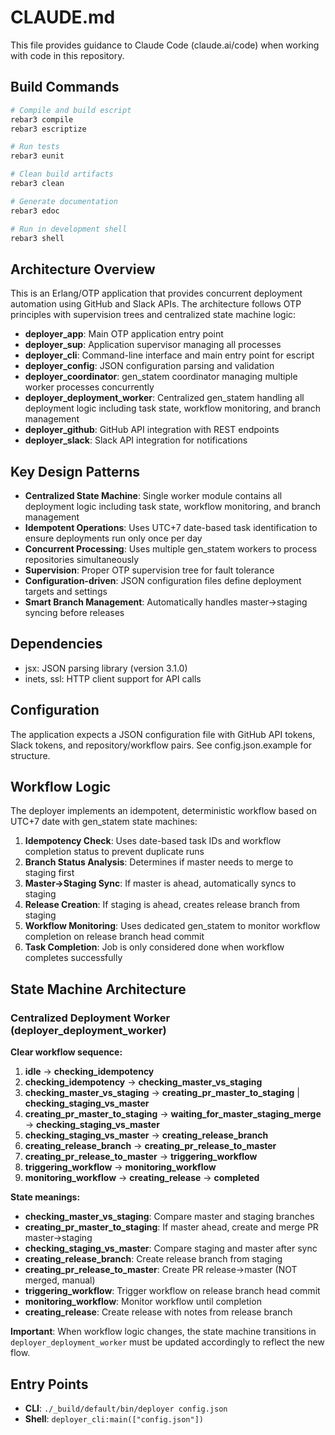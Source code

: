 # CLAUDE.md

This file provides guidance to Claude Code (claude.ai/code) when working with code in this repository.

## Build Commands

```bash
# Compile and build escript
rebar3 compile
rebar3 escriptize

# Run tests
rebar3 eunit

# Clean build artifacts
rebar3 clean

# Generate documentation
rebar3 edoc

# Run in development shell
rebar3 shell
```

## Architecture Overview

This is an Erlang/OTP application that provides concurrent deployment automation using GitHub and Slack APIs. The architecture follows OTP principles with supervision trees and centralized state machine logic:

- **deployer_app**: Main OTP application entry point
- **deployer_sup**: Application supervisor managing all processes
- **deployer_cli**: Command-line interface and main entry point for escript
- **deployer_config**: JSON configuration parsing and validation
- **deployer_coordinator**: gen_statem coordinator managing multiple worker processes concurrently
- **deployer_deployment_worker**: Centralized gen_statem handling all deployment logic including task state, workflow monitoring, and branch management
- **deployer_github**: GitHub API integration with REST endpoints
- **deployer_slack**: Slack API integration for notifications

## Key Design Patterns

- **Centralized State Machine**: Single worker module contains all deployment logic including task state, workflow monitoring, and branch management
- **Idempotent Operations**: Uses UTC+7 date-based task identification to ensure deployments run only once per day
- **Concurrent Processing**: Uses multiple gen_statem workers to process repositories simultaneously
- **Supervision**: Proper OTP supervision tree for fault tolerance
- **Configuration-driven**: JSON configuration files define deployment targets and settings
- **Smart Branch Management**: Automatically handles master->staging syncing before releases

## Dependencies

- jsx: JSON parsing library (version 3.1.0)
- inets, ssl: HTTP client support for API calls

## Configuration

The application expects a JSON configuration file with GitHub API tokens, Slack tokens, and repository/workflow pairs. See config.json.example for structure.

## Workflow Logic

The deployer implements an idempotent, deterministic workflow based on UTC+7 date with gen_statem state machines:

1. **Idempotency Check**: Uses date-based task IDs and workflow completion status to prevent duplicate runs
2. **Branch Status Analysis**: Determines if master needs to merge to staging first
3. **Master→Staging Sync**: If master is ahead, automatically syncs to staging
4. **Release Creation**: If staging is ahead, creates release branch from staging
5. **Workflow Monitoring**: Uses dedicated gen_statem to monitor workflow completion on release branch head commit
6. **Task Completion**: Job is only considered done when workflow completes successfully

## State Machine Architecture

### Centralized Deployment Worker (deployer_deployment_worker)

**Clear workflow sequence:**
1. **idle** → **checking_idempotency**
2. **checking_idempotency** → **checking_master_vs_staging**
3. **checking_master_vs_staging** → **creating_pr_master_to_staging** | **checking_staging_vs_master**
4. **creating_pr_master_to_staging** → **waiting_for_master_staging_merge** → **checking_staging_vs_master**
5. **checking_staging_vs_master** → **creating_release_branch**
6. **creating_release_branch** → **creating_pr_release_to_master**
7. **creating_pr_release_to_master** → **triggering_workflow**
8. **triggering_workflow** → **monitoring_workflow**
9. **monitoring_workflow** → **creating_release** → **completed**

**State meanings:**
- **checking_master_vs_staging**: Compare master and staging branches
- **creating_pr_master_to_staging**: If master ahead, create and merge PR master→staging
- **checking_staging_vs_master**: Compare staging and master after sync
- **creating_release_branch**: Create release branch from staging
- **creating_pr_release_to_master**: Create PR release→master (NOT merged, manual)
- **triggering_workflow**: Trigger workflow on release branch head commit
- **monitoring_workflow**: Monitor workflow until completion
- **creating_release**: Create release with notes from release branch

**Important**: When workflow logic changes, the state machine transitions in `deployer_deployment_worker` must be updated accordingly to reflect the new flow.

## Entry Points

- **CLI**: `./_build/default/bin/deployer config.json`
- **Shell**: `deployer_cli:main(["config.json"])`

